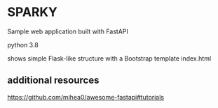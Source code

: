# SPARKY

Sample web application built with FastAPI

python 3.8

shows simple Flask-like structure with a Bootstrap template index.html

## additional resources

https://github.com/mjhea0/awesome-fastapi#tutorials